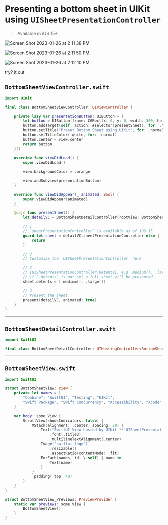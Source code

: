 # Presenting a bottom sheet in UIKit using `UISheetPresentationController`

> Available in iOS 15+

![Screen Shot 2023-01-26 at 2 11 38 PM](https://user-images.githubusercontent.com/1819208/214928100-6a05c0bc-8fa8-4975-bf83-60dbf048cbf5.png)

![Screen Shot 2023-01-26 at 2 11 50 PM](https://user-images.githubusercontent.com/1819208/214928117-a51456d3-a96c-4834-9525-fb1f54bc0a8f.png)

![Screen Shot 2023-01-26 at 2 12 10 PM](https://user-images.githubusercontent.com/1819208/214928140-8ffe9c92-ec77-4886-9303-01d76ec9168e.png)

try? it out 

## `BottomSheetViewController.swift`

```swift
import UIKit

final class BottomSheetViewController: UIViewController {

    private lazy var presentationButton: UIButton = {
        let button = UIButton(frame: CGRect(x: 0, y: 0, width: 300, height: 44))
        button.addTarget(self, action: #selector(presentSheet), for: .touchUpInside)
        button.setTitle("Preset Bottom Sheet using UIKit", for: .normal)
        button.setTitleColor(.white, for: .normal)
        button.center = view.center
        return button
    }()
    
    override func viewDidLoad() {
        super.viewDidLoad()

        view.backgroundColor = .orange

        view.addSubview(presentationButton)
    }

    override func viewDidAppear(_ animated: Bool) {
        super.viewDidAppear(animated)
    }

    @objc func presentSheet() {
        let detailVC = BottomSheetDetailController(rootView: BottomSheetView())

        // 1
        // `sheetPresentationController` is available as of iOS 15
        guard let sheet = detailVC.sheetPresentationController else {
            return
        }

        // 2
        // Customize the `UISheetPresentationController` here

        // 3
        // [UISheetPresentationController.Detents], e.g .medium(), .large()
        // if `.detents` is not set a full sheet will be presented
        sheet.detents = [.medium(), .large()]

        // 4
        // Present the sheet
        present(detailVC, animated: true)
    }
}
```

***


## `BottomSheetDetailController.swift`

```swift
import SwiftUI

final class BottomSheetDetailController: UIHostingController<BottomSheetView> {}
```

***

## `BottomSheetView.swift`

```swift
import SwiftUI

struct BottomSheetView: View {
    private let names = [
        "Combine", "SwiftUI", "Testing", "UIKit",
        "Swift Package", "Swift Concurrency", "Accessibility", "Xcode"
    ]

    var body: some View {
        ScrollView(showsIndicators: false) {
            VStack(alignment: .center, spacing: 20) {
                Text("SwiftUI View hosted by UIKit **`UISheetPresentationController`**")
                    .font(.title3)
                    .multilineTextAlignment(.center)
                Image("swiftui-logo")
                    .resizable()
                    .aspectRatio(contentMode: .fit)
                ForEach(names, id: \.self) { name in
                    Text(name)
                }
            }
            .padding(.top, 40)
        }
    }
}

struct BottomSheetView_Previews: PreviewProvider {
    static var previews: some View {
        BottomSheetView()
    }
}
```
